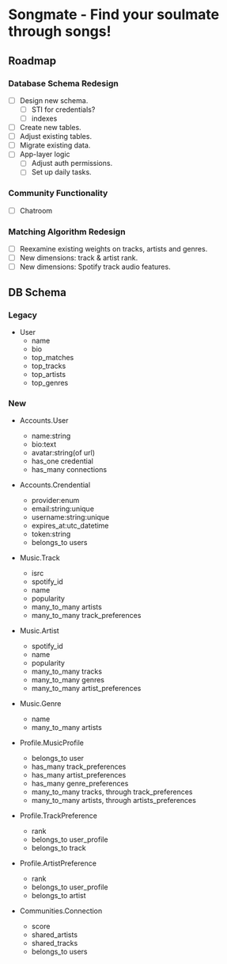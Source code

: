 # Songmate - Find your soulmate through songs!

## Roadmap

### Database Schema Redesign
- [ ] Design new schema.
  - [ ] STI for credentials?
  - [ ] indexes
- [ ] Create new tables.
- [ ] Adjust existing tables.
- [ ] Migrate existing data.
- [ ] App-layer logic
  - [ ] Adjust auth permissions.
  - [ ] Set up daily tasks.

### Community Functionality
- [ ] Chatroom

### Matching Algorithm Redesign
- [ ] Reexamine existing weights on tracks, artists and genres.
- [ ] New dimensions: track & artist rank.
- [ ] New dimensions: Spotify track audio features.

## DB Schema
### Legacy
- User
  - name
  - bio
  - top_matches
  - top_tracks
  - top_artists
  - top_genres

### New
- Accounts.User
  - name:string
  - bio:text
  - avatar:string(of url)
  * has_one credential
  * has_many connections
- Accounts.Crendential
  - provider:enum
  - email:string:unique
  - username:string:unique
  - expires_at:utc_datetime
  - token:string
  * belongs_to users

- Music.Track
  - isrc
  - spotify_id
  - name
  - popularity
  * many_to_many artists
  * many_to_many track_preferences
- Music.Artist
  - spotify_id
  - name
  - popularity
  * many_to_many tracks
  * many_to_many genres
  * many_to_many artist_preferences
- Music.Genre
  - name
  - many_to_many artists

- Profile.MusicProfile
  * belongs_to user
  * has_many track_preferences
  * has_many artist_preferences
  * has_many genre_preferences
  * many_to_many tracks, through track_preferences
  * many_to_many artists, through artists_preferences
- Profile.TrackPreference
  - rank
  * belongs_to user_profile
  * belongs_to track
- Profile.ArtistPreference
  - rank
  * belongs_to user_profile
  * belongs_to artist

- Communities.Connection
  - score
  - shared_artists
  - shared_tracks
  * belongs_to users
